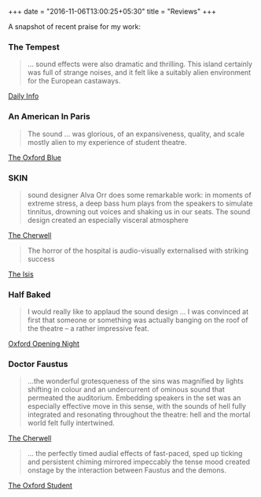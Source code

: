 +++
date = "2016-11-06T13:00:25+05:30"
title = "Reviews"
+++

A snapshot of recent praise for my work:

### The Tempest

>... sound effects were also dramatic and thrilling. This island certainly was full of strange noises, and it felt like a suitably alien environment for the European castaways.

[Daily Info](https://presidentshusbandsreviews.blogspot.com/2023/02/the-tempest-oxford-playhouse.html)


### An American In Paris

>The sound ... was glorious, of an expansiveness, quality, and scale mostly alien to my experience of student theatre.

[The Oxford Blue](https://www.theoxfordblue.co.uk/an-american-in-paris-review/)

### SKIN

>sound designer Alva Orr does some remarkable work: in moments of extreme stress, a deep bass hum plays from the speakers to simulate tinnitus, drowning out voices and shaking us in our seats. The sound design created an especially visceral atmosphere

[The Cherwell](https://cherwell.org/2022/11/14/skin-review-2/)

>The horror of the hospital is audio-visually externalised with striking success

[The Isis](https://isismagazine.org.uk/2022/11/review-skin/)

### Half Baked

>I would really like to applaud the sound design ... I was convinced at first that someone or something was actually banging on the roof of the theatre – a rather impressive feat. 

[Oxford Opening Night](https://oxfordopeningnight.wordpress.com/2021/05/19/half-baked-marks-the-return-of-in-person-theatre-with-a-bang/)

### Doctor Faustus

 >...the wonderful grotesqueness of the sins was magnified by lights shifting in colour and an undercurrent of ominous sound that permeated the auditorium. Embedding speakers in the set was an especially effective move in this sense, with the sounds of hell fully integrated and resonating throughout the theatre: hell and the mortal world felt fully intertwined.

 [The Cherwell](https://cherwell.org/2020/03/09/review-dr-faustus-2/)


 >... the perfectly timed audial effects of fast-paced, sped up ticking and persistent chiming mirrored impeccably the tense mood created onstage by the interaction between Faustus and the demons.

 [The Oxford Student](https://www.oxfordstudent.com/2020/04/05/dr-faustus-production-fools-that-will-laugh-on-earth-must-weep-in-hell/?fbclid=IwAR2Kg_tZrOcnTKnJkWUhADd-eTiT11PLEms1dKTvcBFhoqzPvULJ5PR643E)